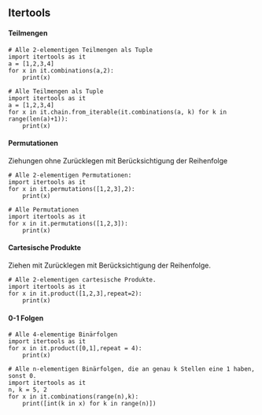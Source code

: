 ## Itertools

#### Teilmengen

``` 
# Alle 2-elementigen Teilmengen als Tuple
import itertools as it
a = [1,2,3,4]
for x in it.combinations(a,2):
    print(x)
```

``` 
# Alle Teilmengen als Tuple
import itertools as it
a = [1,2,3,4]
for x in it.chain.from_iterable(it.combinations(a, k) for k in range(len(a)+1)):
    print(x)
```

#### Permutationen 

Ziehungen ohne Zurücklegen mit Berücksichtigung der Reihenfolge

``` 
# Alle 2-elementigen Permutationen:
import itertools as it
for x in it.permutations([1,2,3],2):
    print(x)
```

``` 
# Alle Permutationen
import itertools as it
for x in it.permutations([1,2,3]):
    print(x)
```

#### Cartesische Produkte

Ziehen mit Zurücklegen mit Berücksichtigung der Reihenfolge.

``` 
# Alle 2-elementigen cartesische Produkte.
import itertools as it
for x in it.product([1,2,3],repeat=2):
    print(x)
```

#### 0-1 Folgen

``` 
# Alle 4-elementige Binärfolgen
import itertools as it
for x in it.product([0,1],repeat = 4):
    print(x)
```

``` 
# Alle n-elementigen Binärfolgen, die an genau k Stellen eine 1 haben, sonst 0.
import itertools as it
n, k = 5, 2
for x in it.combinations(range(n),k):
    print([int(k in x) for k in range(n)])
```
